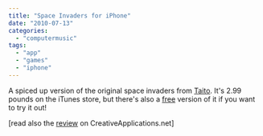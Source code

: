 ```yaml
---
title: "Space Invaders for iPhone"
date: "2010-07-13"
categories: 
  - "computermusic"
tags: 
  - "app"
  - "games"
  - "iphone"
---
```


A spiced up version of the original space invaders from [Taito](http://tap.taito.com/ja/). It's 2.99 pounds on the iTunes store, but there's also a [free](http://itunes.apple.com/gb/app/space-invaders-infinity-gene/id347875436?mt=8) version of it if you want to try it out!

\[read also the [review](http://www.creativeapplications.net/games/space-invaders-infinity-gene-3-0-iphone-games/) on CreativeApplications.net\]

